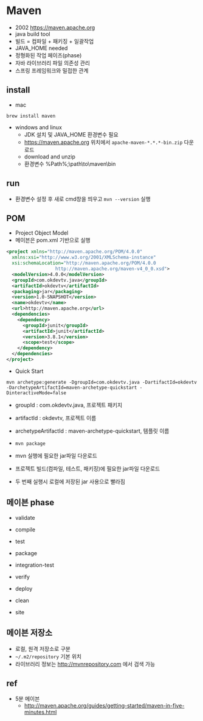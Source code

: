 # Maven
* 2002 https://maven.apache.org
* java build tool
* 빌드 = 컴파일 + 패키징 + 일괄작업
* JAVA_HOME needed
* 정형화된 작업 페이즈(phase)
* 자바 라이브러리 파일 의존성 관리
* 스프링 프레임워크와 밀접한 관계

## install
* mac
```
brew install maven
```

* windows and linux
  * JDK 설치 및 JAVA_HOME 환경변수 필요
  * https://maven.apache.org 위치에서 `apache-maven-*.*.*-bin.zip` 다운로드
  * download and unzip
  * 환경변수 %Path%;\path\to\maven\bin

## run
* 환경변수 설정 후 새로 cmd창을 띄우고 `mvn --version` 실행

## POM
* Project Object Model
* 메이븐은 pom.xml 기반으로 실행
```xml
<project xmlns="http://maven.apache.org/POM/4.0.0"
  xmlns:xsi="http://www.w3.org/2001/XMLSchema-instance"
  xsi:schemaLocation="http://maven.apache.org/POM/4.0.0
                  http://maven.apache.org/maven-v4_0_0.xsd">
  <modelVersion>4.0.0</modelVersion>
  <groupId>com.okdevtv.java</groupId>
  <artifactId>okdevtv</artifactId>
  <packaging>jar</packaging>
  <version>1.0-SNAPSHOT</version>
  <name>okdevtv</name>
  <url>http://maven.apache.org</url>
  <dependencies>
    <dependency>
      <groupId>junit</groupId>
      <artifactId>junit</artifactId>
      <version>3.8.1</version>
      <scope>test</scope>
    </dependency>
  </dependencies>
</project>
```

* Quick Start
```
mvn archetype:generate -DgroupId=com.okdevtv.java -DartifactId=okdevtv -DarchetypeArtifactId=maven-archetype-quickstart -DinteractiveMode=false
```
* groupId : com.okdevtv.java, 프로젝트 패키지
* artifactId : okdevtv, 프로젝트 이름
* archetypeArtifactId : maven-archetype-quickstart, 템플릿 이름

* `mvn package`
* mvn 실행에 필요한 jar파일 다운로드
* 프로젝트 빌드(컴파일, 테스트, 패키징)에 필요한 jar파일 다운로드
* 두 번째 실행시 로컬에 저장된 jar 사용으로 빨라짐

## 메이븐 phase
* validate
* compile
* test
* package
* integration-test
* verify
* deploy

* clean
* site

## 메이븐 저장소
* 로컬, 원격 저장소로 구분
* `~/.m2/repository` 기본 위치
* 라이브러리 정보는 http://mvnrepository.com 에서 검색 가능

## ref
* 5분 메이븐
  * http://maven.apache.org/guides/getting-started/maven-in-five-minutes.html
